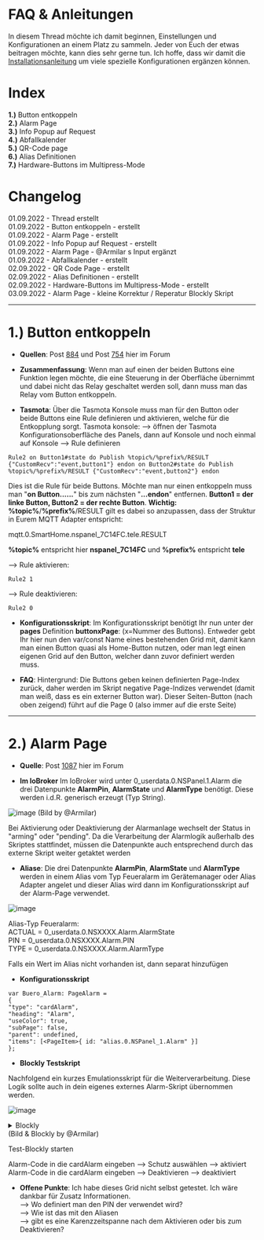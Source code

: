 # **FAQ & Anleitungen**

In diesem Thread möchte ich damit beginnen, Einstellungen und Konfigurationen an einem Platz zu sammeln. Jeder von Euch der etwas beitragen möchte, kann dies sehr gerne tun. Ich hoffe, dass wir damit die [Installationsanleitung](https://forum.iobroker.net/topic/50888/sonoff-nspanel/612) um viele spezielle Konfigurationen ergänzen können.

# **Index**

**1.)** Button entkoppeln  
**2.)** Alarm Page  
**3.)** Info Popup auf Request  
**4.)** Abfallkalender  
**5.)** QR-Code page  
**6.)** Alias Definitionen  
**7.)** Hardware-Buttons im Multipress-Mode  

# **Changelog**

01.09.2022 - Thread erstellt  
01.09.2022 - Button entkoppeln - erstellt  
01.09.2022 - Alarm Page - erstellt  
01.09.2022 - Info Popup auf Request - erstellt  
01.09.2022 - Alarm Page - @Armilar s Input ergänzt  
01.09.2022 - Abfallkalender - erstellt  
02.09.2022 - QR Code Page - erstellt  
02.09.2022 - Alias Definitionen - erstellt  
02.09.2022 - Hardware-Buttons im Multipress-Mode - erstellt  
03.09.2022 - Alarm Page - kleine Korrektur / Reperatur Blockly Skript  


***


# **1.) Button entkoppeln**

* **Quellen**: 
Post [884](https://forum.iobroker.net/topic/50888/sonoff-nspanel/884) und Post [754](https://forum.iobroker.net/topic/50888/sonoff-nspanel/754) hier im Forum

* **Zusammenfassung**: 
Wenn man auf einen der beiden Buttons eine Funktion legen möchte, die eine Steuerung in der Oberfläche übernimmt und dabei nicht das Relay geschaltet werden soll, dann muss man das Relay vom Button entkoppeln. 

* **Tasmota**: 
Über die Tasmota Konsole muss man für den Button oder beide Buttons eine Rule definieren und aktivieren, welche für die Entkopplung sorgt.
Tasmota konsole:
--> öffnen der Tasmota Konfigurationsoberfläche des Panels, dann auf Konsole und noch einmal auf Konsole 
--> Rule definieren
```
Rule2 on Button1#state do Publish %topic%/%prefix%/RESULT {"CustomRecv":"event,button1"} endon on Button2#state do Publish %topic%/%prefix%/RESULT {"CustomRecv":"event,button2"} endon
```
Dies ist die Rule für beide Buttons. Möchte man nur einen entkoppeln muss man "**on Button......**" bis zum nächsten "**...endon**" entfernen. **Button1 = der linke Button, Button2 = der rechte Button**.
**Wichtig:** **%topic%**/**%prefix%**/RESULT gilt es dabei so anzupassen, dass der Struktur in Eurem MQTT Adapter entspricht:

mqtt.0.SmartHome.nspanel_7C14FC.tele.RESULT

**%topic%** entspricht hier **nspanel_7C14FC** und **%prefix%**  entspricht **tele**

--> Rule aktivieren: 
```
Rule2 1
```
--> Rule deaktivieren: 
```
Rule2 0
```

* **Konfigurationsskript**:
Im Konfigurationsskript benötigt Ihr nun unter der **pages** Definition **buttonxPage**: (x=Nummer des Buttons).
Entweder gebt Ihr hier nun den var/const Name eines bestehenden Grid mit, damit kann man einen Button quasi als Home-Button nutzen, oder man legt einen eigenen Grid auf den Button, welcher dann zuvor definiert werden muss.


* **FAQ**: 
Hintergrund: Die Buttons geben keinen definierten Page-Index zurück, daher werden im Skript negative Page-Indizes verwendet (damit man weiß, dass es ein externer Button war). Dieser Seiten-Button (nach oben zeigend) führt auf die Page 0 (also immer auf die erste Seite)


***

# **2.) Alarm Page**


* **Quelle**:
Post [1087](https://forum.iobroker.net/topic/50888/sonoff-nspanel/1087) hier im Forum


* **Im IoBroker**
Im IoBroker wird unter 0_userdata.0.NSPanel.1.Alarm die drei Datenpunkte **AlarmPin**, **AlarmState** und **AlarmType** benötigt. Diese werden i.d.R. generisch erzeugt (Typ String).

![image](https://user-images.githubusercontent.com/99131208/188514512-67b6400f-30db-4adc-b92c-9359d21d97d9.png)
(Bild by @Armilar)

Bei Aktivierung oder Deaktivierung der Alarmanlage wechselt der Status in "arming" oder "pending". Da die Verarbeitung der Alarmlogik außerhalb des Skriptes stattfindet, müssen die Datenpunkte auch entsprechend durch das externe Skript weiter getaktet werden


* **Aliase**:
Die drei Datenpunkte **AlarmPin**, **AlarmState** und **AlarmType** werden in einem Alias vom Typ Feueralarm im Gerätemanager oder Alias Adapter angelet und dieser Alias wird dann im Konfigurationsskript auf der Alarm-Page verwendet.

![image](https://user-images.githubusercontent.com/99131208/188514578-43f08178-b8f0-4d09-8e76-02cbe55d5557.png)

Alias-Typ Feueralarm:  
ACTUAL = 0_userdata.0.NSXXXX.Alarm.AlarmState  
PIN = 0_userdata.0.NSXXXX.Alarm.PIN  
TYPE = 0_userdata.0.NSXXXX.Alarm.AlarmType  

Falls ein Wert im Alias nicht vorhanden ist, dann separat hinzufügen

* **Konfigurationsskript**

```
var Buero_Alarm: PageAlarm =
{
"type": "cardAlarm",
"heading": "Alarm",
"useColor": true,
"subPage": false,
"parent": undefined,
"items": [<PageItem>{ id: "alias.0.NSPanel_1.Alarm" }]
};
``` 


* **Blockly Testskript**

Nachfolgend ein kurzes Emulationsskript für die Weiterverarbeitung. Diese Logik sollte auch in dein eigenes externes Alarm-Skript übernommen werden.

![image](https://user-images.githubusercontent.com/99131208/188514613-8a5b356b-1c47-47aa-a80c-91f30edf1fe8.png)
 

<details>
  <summary>Blockly</summary>

 ```
<xml xmlns="https://developers.google.com/blockly/xml">
 <block type="on_ext" id="q!?(x}z/f~TClQnNmbyU" x="113" y="38">
   <mutation xmlns="http://www.w3.org/1999/xhtml" items="1"></mutation>
   <field name="CONDITION">ne</field>
   <field name="ACK_CONDITION"></field>
   <value name="OID0">
     <shadow type="field_oid" id="]~f@4kO$zmxdg=}/810C">
       <field name="oid">0_userdata.0.NSPanel.1.Alarm.AlarmState</field>
     </shadow>
   </value>
   <statement name="STATEMENT">
     <block type="controls_if" id="=_e7bf!`Q]$tg*0U1_2F">
       <mutation elseif="1"></mutation>
       <value name="IF0">
         <block type="logic_compare" id="0_9gv(MmSSJ{2a$j{}(P">
           <field name="OP">EQ</field>
           <value name="A">
             <block type="on_source" id="H$WWrxxX|NaWkT%W]g!Z">
               <field name="ATTR">state.val</field>
             </block>
           </value>
           <value name="B">
             <block type="text" id="_TnyjJ5x!)JY~rQ:Opj)">
               <field name="TEXT">arming</field>
             </block>
           </value>
         </block>
       </value>
       <statement name="DO0">
         <block type="control" id="eO}0c$0s~08Di)?sMM0(">
           <mutation xmlns="http://www.w3.org/1999/xhtml" delay_input="true"></mutation>
           <field name="OID">0_userdata.0.NSPanel.1.Alarm.AlarmState</field>
           <field name="WITH_DELAY">TRUE</field>
           <field name="DELAY_MS">1000</field>
           <field name="UNIT">ms</field>
           <field name="CLEAR_RUNNING">TRUE</field>
           <value name="VALUE">
             <block type="text" id="J(va8~n[/dogNBn!W].I">
               <field name="TEXT">armed</field>
             </block>
           </value>
         </block>
       </statement>
       <value name="IF1">
         <block type="logic_compare" id="]p3s+ouB~BJkfd:e)G:(">
           <field name="OP">EQ</field>
           <value name="A">
             <block type="on_source" id=":n]Z,t6+q#-l_hP+MEI@">
               <field name="ATTR">state.val</field>
             </block>
           </value>
           <value name="B">
             <block type="text" id="([Ep{MPBu5s.C-lOdHgr">
               <field name="TEXT">pending</field>
             </block>
           </value>
         </block>
       </value>
       <statement name="DO1">
         <block type="control" id="s77gpG^9o0A)T{f}{#,c">
           <mutation xmlns="http://www.w3.org/1999/xhtml" delay_input="true"></mutation>
           <field name="OID">0_userdata.0.NSPanel.1.Alarm.AlarmState</field>
           <field name="WITH_DELAY">TRUE</field>
           <field name="DELAY_MS">1000</field>
           <field name="UNIT">ms</field>
           <field name="CLEAR_RUNNING">TRUE</field>
           <value name="VALUE">
             <block type="text" id="4DC5l(?mcdlhZ/jIumty">
               <field name="TEXT">disarmed</field>
             </block>
           </value>
         </block>
       </statement>
     </block>
   </statement>
  </block>
</xml>   
```
</details>  
(Bild & Blockly by @Armilar)

Test-Blockly starten

Alarm-Code in die cardAlarm eingeben --> Schutz auswählen --> aktiviert
Alarm-Code in die cardAlarm eingeben --> Deaktivieren --> deaktiviert


* **Offene Punkte**: 
Ich habe dieses Grid nicht selbst getestet. Ich wäre dankbar für Zusatz Informationen.  
--> Wo definiert man den PIN der verwendet wird?  
--> Wie ist das mit den Aliasen  
--> gibt es eine Karenzzeitspanne nach dem Aktivieren oder bis zum Deaktivieren?  

